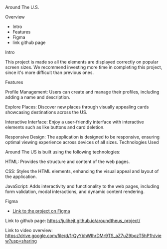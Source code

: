 Around The U.S.

Overview  

* Intro
* Features 
* Figma
* link github page 
  
Intro
  
This project is made so all the elements are displayed correctly on popular screen sizes. We recommend investing more time in completing this project, since it's more difficult than previous ones.  

Features

Profile Management: Users can create and manage their profiles, including adding a name and description.

Explore Places: Discover new places through visually appealing cards showcasing destinations across the US.

Interactive Interface: Enjoy a user-friendly interface with interactive elements such as like buttons and card deletion.

Responsive Design: The application is designed to be responsive, ensuring optimal viewing experience across devices of all sizes.
Technologies Used


Around The US is built using the following technologies:

HTML: Provides the structure and content of the web pages.

CSS: Styles the HTML elements, enhancing the visual appeal and layout of the application.

JavaScript: Adds interactivity and functionality to the web pages, including form validation, modal interactions, and dynamic content rendering.

  
Figma
  
* [Link to the project on Figma](https://www.figma.com/file/ii4xxsJ0ghevUOcssTlHZv/Sprint-3%3A-Around-the-US?node-id=0%3A1)  
  

Link to github page: https://julihejt.github.io/aroundtheus_project/

Link to video overview:
https://drive.google.com/file/d/1rQyYbhWIhrDMr9TS_aZ7uZ9bozT5hP1h/view?usp=sharing
